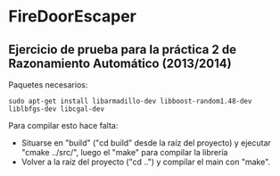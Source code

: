 # FireDoorEscaper

## Ejercicio de prueba para la práctica 2 de Razonamiento Automático (2013/2014)


Paquetes necesarios:

`sudo apt-get install libarmadillo-dev libboost-random1.48-dev liblbfgs-dev libcgal-dev`


Para compilar esto hace falta:

- Situarse en "build" ("cd build" desde la raíz del proyecto) y ejecutar "cmake ../src/", luego el "make" para compilar la librería
- Volver a la raíz del proyecto ("cd ..") y compilar el main con "make".

